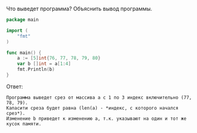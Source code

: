 Что выведет программа? Объяснить вывод программы.

```go
package main

import (
    "fmt"
)

func main() {
    a := [5]int{76, 77, 78, 79, 80}
    var b []int = a[1:4]
    fmt.Println(b)
}
```

Ответ:
```
Программа выведет срез от массива a с 1 по 3 индекс включительно (77, 78, 79).
Капасити среза будет равна (len(a) - *индекс, с которого начался срез*).
Изменение b приведет к изменению a, т.к. указывают на один и тот же кусок памяти.
```